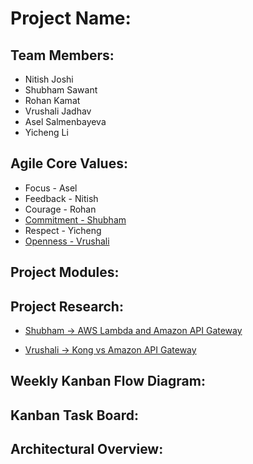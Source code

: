 # Project Name:

## Team Members:
* Nitish Joshi
* Shubham Sawant
* Rohan Kamat
* Vrushali Jadhav
* Asel Salmenbayeva
* Yicheng Li

## Agile Core Values:
* Focus - Asel
* Feedback - Nitish
* Courage - Rohan
* [Commitment - Shubham](https://github.com/nguyensjsu/fa18-281-code-monks/tree/master/Shubham%20Sawant)
* Respect - Yicheng
* [Openness - Vrushali](https://github.com/nguyensjsu/cmpe281-vrushali-jadhav/blob/master/Scrum%20value:%20Openness)

## Project Modules:

## Project Research:

* [Shubham -> AWS Lambda and Amazon API Gateway](https://github.com/nguyensjsu/fa18-281-code-monks/blob/master/Shubham%20Sawant/Research/AWS%20Lambda.md)

* [Vrushali -> Kong vs Amazon API Gateway](https://github.com/nguyensjsu/cmpe281-vrushali-jadhav/blob/master/Project%20Research.md)

## Weekly Kanban Flow Diagram:

## Kanban Task Board:

## Architectural Overview:
